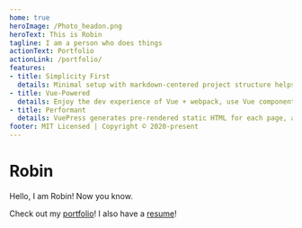 ```yaml
---
home: true
heroImage: /Photo_headon.png
heroText: This is Robin
tagline: I am a person who does things
actionText: Portfolio
actionLink: /portfolio/
features:
- title: Simplicity First
  details: Minimal setup with markdown-centered project structure helps you focus on writing.
- title: Vue-Powered
  details: Enjoy the dev experience of Vue + webpack, use Vue components in markdown, and develop custom themes with Vue.
- title: Performant
  details: VuePress generates pre-rendered static HTML for each page, and runs as an SPA once a page is loaded.
footer: MIT Licensed | Copyright © 2020-present
---
```



# Robin
Hello, I am Robin! Now you know.

Check out my [portfolio](portfolio/index.md)!
I also have a [resume](/RGH_Resume.pdf)!



